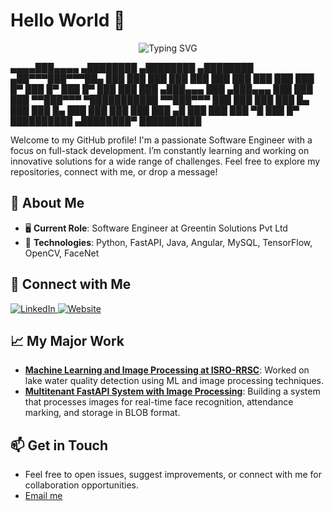 # Hello World 👋
<!--
<p align="center">
  <img src="https://readme-typing-svg.demolab.com?font=Orbitron&size=20&pause=1000&color=58A6FF&center=true&lines=Hi+there!+I'm+Prithviraj+Sawant.;Software+Engineer+%7C+AI+Enthusiast+%7C+Full-Stack+Dev;Let's+build+the+future+together!" alt="Typing SVG" />
</p> -->

<p align="center">
  <img src="https://readme-typing-svg.demolab.com?font=Press+Start+2P&size=25&duration=2000&pause=800&color=FFC300&center=true&width=1500&lines=Hi+there!+I'm+Prithviraj+Sawant.;Software+Engineer+%7C+Dev;Let's+build+the+future+together!" alt="Typing SVG" />
</p>

▄▄▄▄███▄▄▄▄ ▄████████ ▄████████ ▄████████
▄██▀▀▀███▀▀▀██▄ ███ ███ ███ ███ ███ ███
███ ███ ███ ███ █▀ ███ █▀ ███ █▀
███ ███ ███ ▄███▄▄▄ ███ ▄███▄▄▄
███ ███ ███ ▀▀███▀▀▀ ▀███████████ ▀▀███▀▀▀
███ ███ ███ ███ █▄ ███ ███ █▄
███ ███ ███ ███ ███ ▄█ ███ ███ ███
▀█ ███ █▀ ██████████ ▄████████▀ ██████████


Welcome to my GitHub profile! I'm a passionate Software Engineer with a focus on full-stack development. I’m constantly learning and working on innovative solutions for a wide range of challenges. Feel free to explore my repositories, connect with me, or drop a message!

## 🚀 About Me

- 🖥️ **Current Role**: Software Engineer at Greentin Solutions Pvt Ltd
- 🔧 **Technologies**: Python, FastAPI, Java, Angular, MySQL, TensorFlow, OpenCV, FaceNet

## 💼 Connect with Me

<div align="left">
  <a href="https://www.linkedin.com/in/prithvirajsawant">
    <img src="https://img.shields.io/badge/Chick%20here-blue?logo=linkedin&label=Linkedin&link=https%3A%2F%2Fprithvirajsawant.github.io%2F" alt="LinkedIn" />
  </a>
  <a href="https://prithvirajsawant.github.io/">
    <img src="https://img.shields.io/badge/build-Chick%20here-brightgreen?label=Portfolio%20Website&link=https%3A%2F%2Fprithvirajsawant.github.io%2F" alt="Website" />
  </a>
</div>

## 📈 My Major Work

- **[Machine Learning and Image Processing at ISRO-RRSC](#)**: Worked on lake water quality detection using ML and image processing techniques.
- **[Multitenant FastAPI System with Image Processing](#)**: Building a system that processes images for real-time face recognition, attendance marking, and storage in BLOB format.

## 📫 Get in Touch

- Feel free to open issues, suggest improvements, or connect with me for collaboration opportunities.
- [Email me](mailto:prithvirajsawant15@gmail.com)

